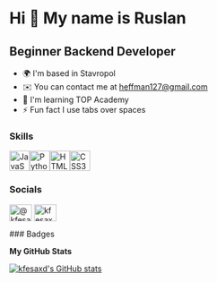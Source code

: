 Hi 👋 My name is Ruslan
=======================

Beginner Backend Developer
--------------------------

* 🌍  I'm based in Stavropol
* ✉️  You can contact me at [heffman127@gmail.com](mailto:heffman127@gmail.com)
* 🧠  I'm learning TOP Academy
* ⚡  Fun fact I use tabs over spaces

### Skills

<p align="left">
<a href="https://developer.mozilla.org/en-US/docs/Web/JavaScript" target="_blank" rel="noreferrer"><img src="https://raw.githubusercontent.com/danielcranney/readme-generator/main/public/icons/skills/javascript-colored.svg" width="36" height="36" alt="JavaScript" /></a><a href="https://www.python.org/" target="_blank" rel="noreferrer"><img src="https://raw.githubusercontent.com/danielcranney/readme-generator/main/public/icons/skills/python-colored.svg" width="36" height="36" alt="Python" /></a><a href="https://developer.mozilla.org/en-US/docs/Glossary/HTML5" target="_blank" rel="noreferrer"><img src="https://raw.githubusercontent.com/danielcranney/readme-generator/main/public/icons/skills/html5-colored.svg" width="36" height="36" alt="HTML5" /></a><a href="https://www.w3.org/TR/CSS/#css" target="_blank" rel="noreferrer"><img src="https://raw.githubusercontent.com/danielcranney/readme-generator/main/public/icons/skills/css3-colored.svg" width="36" height="36" alt="CSS3" /></a>
</p>

### Socials
<p align="left">
<a href="https://www.youtube.com/c/@kfesaxd4799" target="blank"><img align="center" src="https://raw.githubusercontent.com/rahuldkjain/github-profile-readme-generator/master/src/images/icons/Social/youtube.svg" alt="@kfesaxd4799" height="30" width="40" /></a>
<a href="https://discord.gg/kfesaxd" target="blank"><img align="center" src="https://raw.githubusercontent.com/rahuldkjain/github-profile-readme-generator/master/src/images/icons/Social/discord.svg" alt="kfesaxd" height="30" width="40" /></a>
</p>
### Badges

<b>My GitHub Stats</b>

<a href="http://www.github.com/kfesaxd"><img src="https://github-readme-stats.vercel.app/api?username=kfesaxd&show_icons=true&hide=&count_private=true&title_color=0891b2&text_color=ffffff&icon_color=0891b2&bg_color=1c1917&hide_border=true&show_icons=true" alt="kfesaxd's GitHub stats" /></a>
